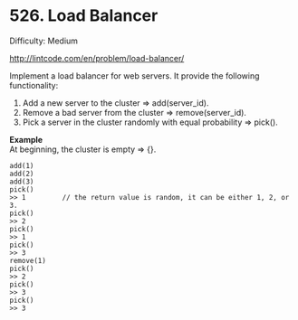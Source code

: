 # 526. Load Balancer

Difficulty: Medium

http://lintcode.com/en/problem/load-balancer/

Implement a load balancer for web servers. It provide the following functionality:

1. Add a new server to the cluster => add(server_id).
2. Remove a bad server from the cluster => remove(server_id).
3. Pick a server in the cluster randomly with equal probability => pick().

**Example**  
At beginning, the cluster is empty => {}.
```
add(1)
add(2)
add(3)
pick()
>> 1         // the return value is random, it can be either 1, 2, or 3.
pick()
>> 2
pick()
>> 1
pick()
>> 3
remove(1)
pick()
>> 2
pick()
>> 3
pick()
>> 3
```
